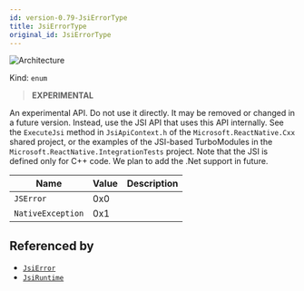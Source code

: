 ```yaml
---
id: version-0.79-JsiErrorType
title: JsiErrorType
original_id: JsiErrorType
---
```


![Architecture](https://img.shields.io/badge/architecture-new_&_old-green)

Kind: `enum`

> **EXPERIMENTAL**

An experimental API. Do not use it directly. It may be removed or changed in a future version. Instead, use the JSI API that uses this API internally.
See the `ExecuteJsi` method in `JsiApiContext.h` of the `Microsoft.ReactNative.Cxx` shared project, or the examples of the JSI-based TurboModules in the `Microsoft.ReactNative.IntegrationTests` project.
Note that the JSI is defined only for C++ code. We plan to add the .Net support in future.

| Name |  Value | Description |
|--|--|--|
|`JSError` | 0x0  |  |
|`NativeException` | 0x1  |  |

## Referenced by
- [`JsiError`](JsiError)
- [`JsiRuntime`](JsiRuntime)
